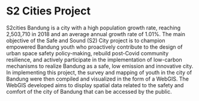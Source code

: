 # S2 Cities Project

S2cities Bandung is a city with a high population growth rate, reaching 2,503,710 in 2018 and an average annual growth rate of 1.01%. The main objective of the Safe and Sound (S2) City project is to champion empowered Bandung youth who proactively contribute to the design of urban space safety policy-making, rebuild post-Covid community resilience, and actively participate in the implementation of low-carbon mechanisms to realize Bandung as a safe, low emission and innovative city. In implementing this project, the survey and mapping of youth in the city of Bandung were then compiled and visualized in the form of a WebGIS. The WebGIS developed aims to display spatial data related to the safety and comfort of the city of Bandung that can be accessed by the public.
